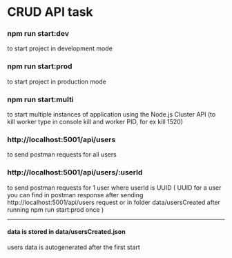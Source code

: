 # CRUD API task

### npm run start:dev
to start project in development mode

### npm run start:prod
to start project in production mode

### npm run start:multi
to start multiple instances of application using the Node.js Cluster API (to kill worker type in console kill 
and worker PID, for ex kill 1520)

### http://localhost:5001/api/users
to send postman requests for all users

### http://localhost:5001/api/users/:userId
to send postman requests for 1 user where userId is UUID ( UUID for a user you can find in postman response after sending http://localhost:5001/api/users request or in folder data/usersCreated after running npm run start:prod once )

***

#### data is stored in data/usersCreated.json
users data is autogenerated after the first start
